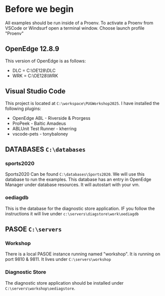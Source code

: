 # Before we begin
All examples should be run inside of a Proenv. To activate a Proenv from VSCode or Windsurf open a terminal window. Choose launch profile "Proenv"

## OpenEdge 12.8.9
This version of OpenEdge is as follows:
- DLC = C:\OE128\DLC
- WRK = C:\OE128\WRK

## Visual Studio Code 
This project is located at `C:\workspace\PUGWorkshop2025`. I have installed the following plugins:
- OpenEdge ABL - Riverside & Prorgess
- ProPeek - Baltic Amadeus
- ABLUnit Test Runner - kherring
- vscode-pets - tonybaloney

## DATABASES `C:\databases`
### sports2020
Sports2020 Can be found `C:\databases\Sports2020`. We will use this database to run the examples. This database has an entry in OpenEdge Manager under database resources. It will autostart with your vm.
### oediagdb
This is the database for the diagnostic store application. IF you follow the instructions it will live under `c:\servers\diagstore\work\oediagdb`

## PASOE `C:\servers`
### Workshop
There is a local PASOE instance running named "workshop". It is running on port 9810 & 9811. It lives under `C:\servers\workshop`

### Diagnostic Store
The diagnostic store application should be installed under `C:\servers\workshop\oediagstore`. 